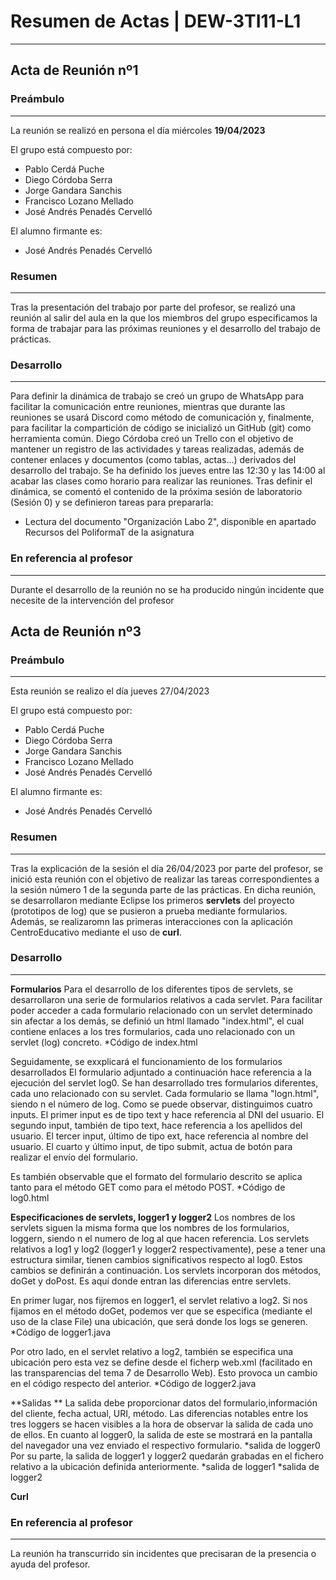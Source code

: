 # Resumen de Actas | DEW-3TI11-L1

----

## Acta de Reunión nº1

### Preámbulo
------------

La reunión se realizó en persona el día miércoles **19/04/2023**

El grupo está compuesto por:
- Pablo Cerdá Puche
- Diego Córdoba Serra
- Jorge Gandara Sanchis
- Francisco Lozano Mellado
- José Andrés Penadés Cervelló

El alumno firmante es:
- José Andrés Penadés Cervelló

### Resumen
-----------

Tras la presentación del trabajo por parte del profesor, se realizó una reunión al salir del aula en la que los miembros del grupo especificamos la forma de trabajar
para las próximas reuniones y el desarrollo del trabajo de prácticas. 

### Desarrollo
-------------

Para definir la dinámica de trabajo se creó un grupo de WhatsApp para facilitar la comunicación entre reuniones, mientras que durante las reuniones se usará Discord 
como método de comunicación y, finalmente, para facilitar la compartición de código se inicializó un GitHub (git) como herramienta común. 
Diego Córdoba creó un Trello con el objetivo de mantener un registro de las actividades y tareas realizadas, además de contener enlaces y documentos (como tablas, 
actas...) derivados del desarrollo del trabajo. 
Se ha definido los jueves entre las 12:30 y las 14:00 al acabar las clases como horario para realizar las reuniones. 
Tras definir el dinámica, se comentó el contenido de la próxima sesión de laboratorio (Sesión 0) y se definieron tareas para prepararla:
- Lectura del documento "Organización Labo 2", disponible en apartado Recursos del PoliformaT de la asignatura


### En referencia al profesor
----------------------------
Durante el desarrollo de la reunión no se ha producido ningún incidente que necesite de la intervención del profesor

## Acta de Reunión nº3

### Preámbulo
------------
Esta reunión se realizo el día jueves 27/04/2023

El grupo está compuesto por:
- Pablo Cerdá Puche
- Diego Córdoba Serra
- Jorge Gandara Sanchis
- Francisco Lozano Mellado
- José Andrés Penadés Cervelló

El alumno firmante es:
- José Andrés Penadés Cervelló

### Resumen
-----------
Tras la explicación de la sesión el día 26/04/2023 por parte del profesor, se inició esta reunión con el objetivo de realizar las tareas correspondientes a la 
sesión número 1 de la segunda parte de las prácticas. En dicha reunión, se desarrollaron mediante Eclipse los primeros **servlets** del proyecto (prototipos 
de log) que se  pusieron a prueba mediante formularios. Además, se realizaromn las primeras interacciones con la aplicación CentroEducativo mediante el uso 
de **curl**. 

### Desarrollo
-------------
**Formularios**
Para el desarrollo de los diferentes tipos de servlets, se desarrollaron una serie de formularios relativos a cada servlet. Para facilitar poder acceder a cada 
formulario relacionado con un servlet determinado sin afectar a los demás, se definió un html llamado "index.html", el cual contiene enlaces a los tres formularios, 
cada uno relacionado con un servlet (log) concreto. 
*Código de index.html

Seguidamente, se exxplicará el funcionamiento de los formularios desarrollados
El formulario adjuntado a continuación hace referencia a la ejecución del servlet log0. Se han desarrollado tres formularios diferentes, cada uno relacionado con 
su servlet. Cada formulario se llama "logn.html", siendo n el número de log. Como se puede observar, distinguimos cuatro inputs. 
El primer input es de tipo text y hace referencia al DNI del usuario. 
El segundo input, también de tipo text, hace referencia a los apellidos del usuario.
El tercer input, último de tipo ext, hace referencia al nombre del usuario.
El cuarto y último input, de tipo submit, actua de botón para realizar el envío del formulario. 

Es también observable que el formato del formulario descrito se aplica tanto para el método GET como para el método POST. 
*Código de log0.html

**Especificaciones de servlets, logger1 y logger2**
Los nombres de los servlets siguen la misma forma que los nombres de los formularios, loggern, siendo n el numero de log al que hacen referencia. Los servlets 
relativos a log1 y log2 (logger1 y logger2 respectivamente), pese a tener una estructura similar, tienen cambios significativos respecto al log0. Estos cambios
se definirán a continuación.
Los servlets incorporan dos métodos, doGet y doPost. Es aquí donde entran las diferencias entre servlets.  

En primer lugar, nos fijremos en logger1, el servlet relativo a log2. Si nos fijamos en el método doGet, podemos ver que se especifica
(mediante el uso de la clase File) una ubicación, que será donde los logs se generen. 
*Código de logger1.java

Por otro lado, en el servlet relativo a log2, también se especifica una ubicación pero esta vez se define desde el ficherp web.xml (facilitado en las 
transparencias del tema 7 de Desarrollo Web). Esto provoca un cambio en el código respecto del anterior. 
*Código de logger2.java

**Salidas **
La salida debe proporcionar datos del formulario,información del cliente, fecha actual, URI, método. Las diferencias notables entre los tres loggers se hacen 
visibles a la hora de observar la salida de cada uno de ellos.
En cuanto al logger0, la salida de este se mostrará en la pantalla del navegador una vez enviado el respectivo formulario. 
*salida de logger0
Por su parte, la salida de logger1 y logger2 quedarán grabadas en el fichero relativo a la ubicación definida anteriormente. 
*salida de logger1
*salida de logger2


**Curl**






### En referencia al profesor
----------------------------
La reunión ha transcurrido sin incidentes que precisaran de la presencia o ayuda del profesor.

